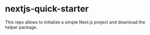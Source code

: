 # nextjs-quick-starter
This repo allows to initialize a simple Next.js project and download the helper package.
